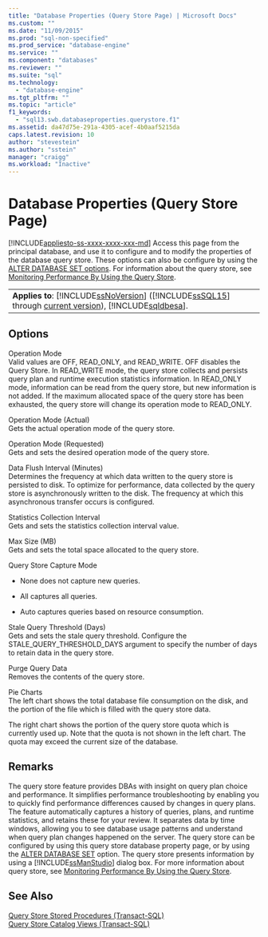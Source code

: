 ```yaml
---
title: "Database Properties (Query Store Page) | Microsoft Docs"
ms.custom: ""
ms.date: "11/09/2015"
ms.prod: "sql-non-specified"
ms.prod_service: "database-engine"
ms.service: ""
ms.component: "databases"
ms.reviewer: ""
ms.suite: "sql"
ms.technology: 
  - "database-engine"
ms.tgt_pltfrm: ""
ms.topic: "article"
f1_keywords: 
  - "sql13.swb.databaseproperties.querystore.f1"
ms.assetid: da47d75e-291a-4305-acef-4b0aaf5215da
caps.latest.revision: 10
author: "stevestein"
ms.author: "sstein"
manager: "craigg"
ms.workload: "Inactive"
---
```

# Database Properties (Query Store Page)
[!INCLUDE[appliesto-ss-xxxx-xxxx-xxx-md](../../includes/appliesto-ss-xxxx-xxxx-xxx-md.md)]
  Access this page from the principal database, and use it to configure and to modify the properties of the database query store. These options can also be configure by using the [ALTER DATABASE SET options](../../t-sql/statements/alter-database-transact-sql-set-options.md). For information about the query store, see [Monitoring Performance By Using the Query Store](../../relational-databases/performance/monitoring-performance-by-using-the-query-store.md).  
  
||  
|-|  
|**Applies to**: [!INCLUDE[ssNoVersion](../../includes/ssnoversion-md.md)] ([!INCLUDE[ssSQL15](../../includes/sssql15-md.md)] through [current version](http://go.microsoft.com/fwlink/p/?LinkId=299658)), [!INCLUDE[sqldbesa](../../includes/sqldbesa-md.md)].|  
  
## Options  
 Operation Mode  
 Valid values are OFF, READ_ONLY, and READ_WRITE. OFF disables the Query Store. In READ_WRITE mode, the query store collects and persists query plan and runtime execution statistics information. In READ_ONLY mode, information can be read from the query store, but new information is not added. If the maximum allocated space of the query store has been exhausted, the query store will change its operation mode to READ_ONLY.  
  
 Operation Mode (Actual)  
 Gets the actual operation mode of the query store.  
  
 Operation Mode (Requested)  
 Gets and sets the desired operation mode of the query store.  
  
 Data Flush Interval (Minutes)  
 Determines the frequency at which data written to the query store is persisted to disk. To optimize for performance, data collected by the query store is asynchronously written to the disk. The frequency at which this asynchronous transfer occurs is configured.  
  
 Statistics Collection Interval  
 Gets and sets the statistics collection interval value.  
  
 Max Size (MB)  
 Gets and sets the total space allocated to the query store.  
  
 Query Store Capture Mode  
 -   None does not capture new queries.  
  
-   All captures all queries.  
  
-   Auto captures queries based on resource consumption.  
  
 Stale Query Threshold (Days)  
 Gets and sets the stale query threshold. Configure the STALE_QUERY_THRESHOLD_DAYS argument to specify the number of days to retain data in the query store.  
  
 Purge Query Data  
 Removes the contents of the query store.  
  
 Pie Charts  
 The left chart shows the total database file consumption on the disk, and the portion of the file which is filled with the query store data.  
  
 The right chart shows the portion of the query store quota which is currently used up. Note that the quota is not shown in the left chart. The quota may exceed the current size of the database.  
  
## Remarks  
 The query store feature provides DBAs with insight on query plan choice and performance. It simplifies performance troubleshooting by enabling you to quickly find performance differences caused by changes in query plans. The feature automatically captures a history of queries, plans, and runtime statistics, and retains these for your review. It separates data by time windows, allowing you to see database usage patterns and understand when query plan changes happened on the server. The query store can be configured by using this query store database property page, or by using the [ALTER DATABASE SET](../../t-sql/statements/alter-database-transact-sql-set-options.md) option. The query store presents information by using a [!INCLUDE[ssManStudio](../../includes/ssmanstudio-md.md)] dialog box. For more information about query store, see [Monitoring Performance By Using the Query Store](../../relational-databases/performance/monitoring-performance-by-using-the-query-store.md).  
  
## See Also  
 [Query Store Stored Procedures &#40;Transact-SQL&#41;](../../relational-databases/system-stored-procedures/query-store-stored-procedures-transact-sql.md)   
 [Query Store Catalog Views &#40;Transact-SQL&#41;](../../relational-databases/system-catalog-views/query-store-catalog-views-transact-sql.md)  
  
  
